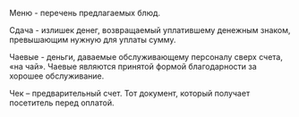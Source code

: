Меню - перечень предлагаемых блюд.

Сдача - излишек денег, возвращаемый уплатившему денежным знаком, превышающим нужную для уплаты сумму.

Чаевые - деньги, даваемые обслуживающему персоналу сверх счета, «на чай». Чаевые являются принятой формой благодарности за хорошее обслуживание.

Чек – предварительный счет. Тот документ, который получает посетитель перед оплатой.
